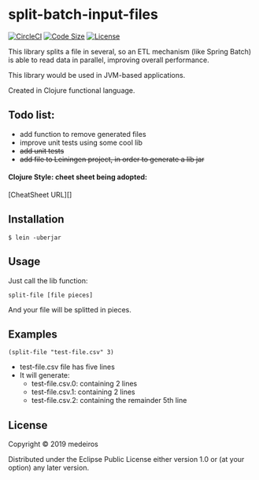 # split-batch-input-files

[![CircleCI](https://img.shields.io/circleci/build/github/medeiros/split-batch-input-files/master)](https://circleci.com/gh/medeiros/split-batch-input-files) 
[![Code Size](https://img.shields.io/github/languages/code-size/medeiros/split-batch-input-files)](https://img.shields.io/github/languages/code-size/medeiros/split-batch-input-files)
[![License](https://img.shields.io/github/license/medeiros/split-batch-input-files)](https://img.shields.io/github/license/medeiros/split-batch-input-files)

This library splits a file in several, so an ETL mechanism (like Spring 
Batch) is able to read data in parallel, improving overall performance.

This library would be used in JVM-based applications.

Created in Clojure functional language.

## Todo list:

- add function to remove generated files
- improve unit tests using some cool lib
- ~~add unit tests~~
- ~~add file to Leiningen project, in order to generate a lib jar~~


#### Clojure Style: cheet sheet being adopted:

[CheatSheet URL][]

[CheatSheet]: https://github.com/bbatsov/clojure-style-guide

## Installation

    $ lein -uberjar

## Usage

Just call the lib function:

    split-file [file pieces]

And your file will be splitted in pieces.

## Examples

    (split-file "test-file.csv" 3)

- test-file.csv file has five lines
- It will generate:
    - test-file.csv.0: containing 2 lines
    - test-file.csv.1: containing 2 lines
    - test-file.csv.2: containing the remainder 5th line

## License

Copyright © 2019 medeiros

Distributed under the Eclipse Public License either version 1.0 or (at
your option) any later version.


